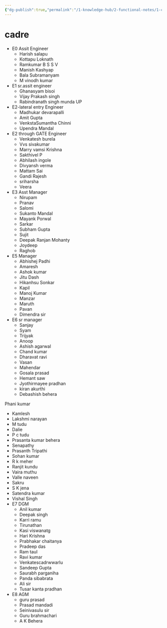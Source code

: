 ```yaml
---
{"dg-publish":true,"permalink":"/1-knowledge-hub/2-functional-notes/1-career-notes/1-career-digest/cadre/","noteIcon":""}
---
```


# cadre

- E0 Assit Engineer
    - Harish salapu
    - Kottapu Loknath
    - Ramkumar B S S V
    - Manish Kashyap
    - Bala Subramanyam
    - M vinodh kumar
- E1 sr.assit engineer
    - Ghanasyam bisoi
    - Vijay Prakash singh
    - Rabindranath singh munda UP
- E2-lateral entry Engineer
    - Madhukar devarapalli
    - Amit Gupta
    - VenkstaSumantha Chinni
    - Upendra Mandal
- E2 through GATE Engineer
    - Venkatesh burela
    - Vvs sivakumar
    - Marry vamsi Krishna
    - Sakthivel P
    - Abhilash ingole
    - Divyansh verma
    - Mattam Sai
    - Gandi Rajesh
    - sriharsha
    - Veera
- E3 Asst Manager
    - Nirupam
    - Pranav
    - Salomi
    - Sukanto Mandal
    - Mayank Porwal
    - Sarkar
    - Subham Gupta
    - Sujit
    - Deepak Ranjan Mohanty
    - Joydeep
    - Raghob
- E5 Manager
    - Abhishej Padhi
    - Amaresh
    - Ashok kumar
    - Jitu Dash
    - Hikanhsu Sonkar
    - Kapil
    - Manoj Kumar
    - Manzar
    - Maruth
    - Pavan
    - Dimendra sir
- E6 sr manager
    - Sanjay
    - Syam
    - Trijyak
    - Anoop
    - Ashish agarwal
    - Chand kumar
    - Dharavat ravi
    - Vasan
    - Mahendar
    - Gosala prasad
    - Hemant saw
    - Jyothirmayee pradhan
    - kiran akurthi
    - Debashish behera

Phani kumar

- Kamlesh
- Lakshmi narayan
- M tudu
- Dalie
- P c tudu
- Prasanta kumar behera
- Senapathy
- Prasanth Tripathi
- Sohan kumar
- R k meher
- Ranjit kundu
- Vaira muthu
- Valle naveen
- Sakru
- S K jena
- Satendra kumar
- Vishal Singh
- E7 DGM
    - Anil kumar
    - Deepak singh
    - Karri ramu
    - Tirunathan
    - Kasi viswanatg
    - Hari Krishna
    - Prabhakar chaitanya
    - Pradeep das
    - Ram taul
    - Ravi kumar
    - Venkatescadrwwarlu
    - Sandeep Gupta
    - Saurabh parganiha
    - Panda sibabrata
    - Ali sir
    - Tusar kanta pradhan
- E8 AGM
    - guru prasad
    - Prasad mandadi
    - Seinivasulu sir
    - Guru brahmachari
    - A K Behera

